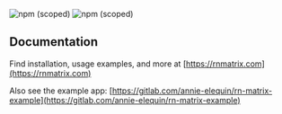 ![npm (scoped)](https://img.shields.io/npm/v/@rn-matrix/core?label=core%20%28npm%29)
![npm (scoped)](https://img.shields.io/npm/v/@rn-matrix/ui?color=dodgerblue&label=ui%20%28npm%29)

## Documentation

Find installation, usage examples, and more at [https://rnmatrix.com](https://rnmatrix.com)

Also see the example app: [https://gitlab.com/annie-elequin/rn-matrix-example](https://gitlab.com/annie-elequin/rn-matrix-example)